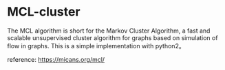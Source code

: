 # MCL-cluster
The MCL algorithm is short for the Markov Cluster Algorithm, a fast and scalable unsupervised cluster algorithm for graphs  based on simulation of  flow in graphs.
This is a simple implementation with python2。

reference: https://micans.org/mcl/
